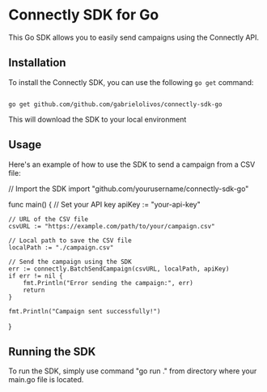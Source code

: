 # Connectly SDK for Go

This Go SDK allows you to easily send campaigns using the Connectly API.

## Installation

To install the Connectly SDK, you can use the following `go get` command:

```shell

go get github.com/github.com/gabrielolivos/connectly-sdk-go

```

This will download the SDK to your local environment

## Usage

Here's an example of how to use the SDK to send a campaign from a CSV file:

// Import the SDK
import "github.com/yourusername/connectly-sdk-go"

func main() {
    // Set your API key
    apiKey := "your-api-key"

    // URL of the CSV file
    csvURL := "https://example.com/path/to/your/campaign.csv"

    // Local path to save the CSV file
    localPath := "./campaign.csv"

    // Send the campaign using the SDK
    err := connectly.BatchSendCampaign(csvURL, localPath, apiKey)
    if err != nil {
        fmt.Println("Error sending the campaign:", err)
        return
    }

    fmt.Println("Campaign sent successfully!")
}

## Running the SDK

To run the SDK, simply use command "go run ." from directory where your main.go file is located. 

